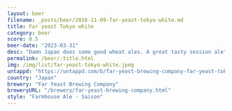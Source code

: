 ```yaml
---
layout: beer
filename: _posts/beer/2016-11-09-far-yeast-tokyo-white.md
title: Far yeast Tokyo white
category: beer
score: 8.5
beer-date: "2023-03-31"
desc: "Damn Japan does some good wheat ales. A great tasty session ale"
permalink: /beer/:title.html
img: /img/list/far-yeast-tokyo-white.jpeg
untappd: "https://untappd.com/b/far-yeast-brewing-company-far-yeast-tokyo-white/690985"
country: "Japan"
brewery: "Far Yeast Brewing Company"
breweryURL: "/brewery/far-yeast-brewing-company.html"
style: "Farmhouse Ale - Saison"
---
```

